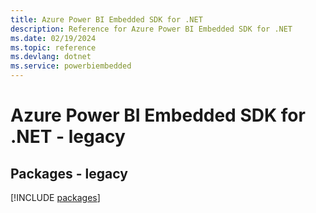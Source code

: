 ```yaml
---
title: Azure Power BI Embedded SDK for .NET
description: Reference for Azure Power BI Embedded SDK for .NET
ms.date: 02/19/2024
ms.topic: reference
ms.devlang: dotnet
ms.service: powerbiembedded
---
```

# Azure Power BI Embedded SDK for .NET - legacy
## Packages - legacy
[!INCLUDE [packages](power-bi-embedded-index.md)]